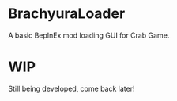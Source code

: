 # BrachyuraLoader
A basic BepInEx mod loading GUI for Crab Game.

# WIP
Still being developed, come back later!
